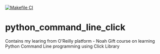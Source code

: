[![Makefile CI](https://github.com/balajivenky06/python_command_line_click/actions/workflows/main.yml/badge.svg)](https://github.com/balajivenky06/python_command_line_click/actions/workflows/main.yml)

# python_command_line_click
Contains my learing from O'Reilly platform - Noah Gift course on learning 
Python Command Line programming using Click Library

